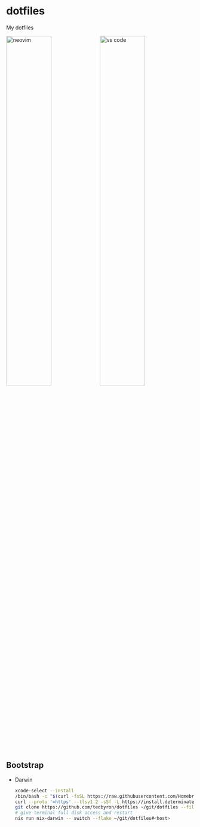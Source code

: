 # dotfiles

My dotfiles

<div float="left">
  <img src="../screenshots/screenshots/nvim.png" alt="neovim" width="49%" />
  <img src="../screenshots/screenshots/vscode.png" alt="vs code" width="49%" />
</div>

## Bootstrap

- Darwin

  ```sh
  xcode-select --install
  /bin/bash -c "$(curl -fsSL https://raw.githubusercontent.com/Homebrew/install/HEAD/install.sh)"
  curl --proto '=https' --tlsv1.2 -sSf -L https://install.determinate.systems/nix | sh -s -- install
  git clone https://github.com/tedbyron/dotfiles ~/git/dotfiles --filter tree:0
  # give terminal full disk access and restart
  nix run nix-darwin -- switch --flake ~/git/dotfiles#<host>
  ```
